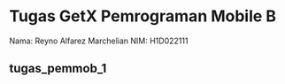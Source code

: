 # Tugas GetX Pemrograman Mobile B

Nama: Reyno Alfarez Marchelian
NIM: H1D022111

## tugas_pemmob_1
